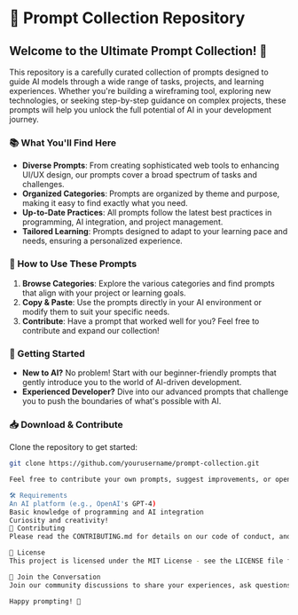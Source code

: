# 📝 Prompt Collection Repository

## Welcome to the Ultimate Prompt Collection! 🌟

This repository is a carefully curated collection of prompts designed to guide AI models through a wide range of tasks, projects, and learning experiences. Whether you're building a wireframing tool, exploring new technologies, or seeking step-by-step guidance on complex projects, these prompts will help you unlock the full potential of AI in your development journey.

### 📚 What You'll Find Here

- **Diverse Prompts**: From creating sophisticated web tools to enhancing UI/UX design, our prompts cover a broad spectrum of tasks and challenges.
- **Organized Categories**: Prompts are organized by theme and purpose, making it easy to find exactly what you need.
- **Up-to-Date Practices**: All prompts follow the latest best practices in programming, AI integration, and project management.
- **Tailored Learning**: Prompts designed to adapt to your learning pace and needs, ensuring a personalized experience.

### 🚀 How to Use These Prompts

1. **Browse Categories**: Explore the various categories and find prompts that align with your project or learning goals.
2. **Copy & Paste**: Use the prompts directly in your AI environment or modify them to suit your specific needs.
3. **Contribute**: Have a prompt that worked well for you? Feel free to contribute and expand our collection!

### 🌱 Getting Started

- **New to AI?** No problem! Start with our beginner-friendly prompts that gently introduce you to the world of AI-driven development.
- **Experienced Developer?** Dive into our advanced prompts that challenge you to push the boundaries of what's possible with AI.

### 📥 Download & Contribute

Clone the repository to get started:

```bash
git clone https://github.com/yourusername/prompt-collection.git

Feel free to contribute your own prompts, suggest improvements, or open issues for discussion. Let's build a rich resource together!

🛠️ Requirements
An AI platform (e.g., OpenAI's GPT-4)
Basic knowledge of programming and AI integration
Curiosity and creativity!
🤝 Contributing
Please read the CONTRIBUTING.md for details on our code of conduct, and the process for submitting pull requests.

📄 License
This project is licensed under the MIT License - see the LICENSE file for details.

💬 Join the Conversation
Join our community discussions to share your experiences, ask questions, and connect with fellow developers!

Happy prompting! 🎉
